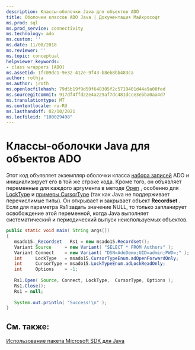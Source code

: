```yaml
---
description: Классы-оболочки Java для объектов ADO
title: Оболочки классов ADO Java | Документация Майкрософт
ms.prod: sql
ms.prod_service: connectivity
ms.technology: ado
ms.custom: ''
ms.date: 11/08/2018
ms.reviewer: ''
ms.topic: conceptual
helpviewer_keywords:
- class wrappers [ADO]
ms.assetid: 1fc09dc1-9e32-412e-9f43-b8eb8bb483ca
author: rothja
ms.author: jroth
ms.openlocfilehash: 79d5b19f9d59f648305f2c5719401d44a9a00fed
ms.sourcegitcommit: 917df4ffd22e4a229af7dc481dcce3ebba0aa4d7
ms.translationtype: MT
ms.contentlocale: ru-RU
ms.lasthandoff: 02/10/2021
ms.locfileid: "100029498"
---
```

# <a name="ado-java-class-wrappers"></a>Классы-оболочки Java для объектов ADO
Этот код объявляет экземпляр оболочки класса [набора записей](../../reference/ado-api/recordset-object-ado.md) ADO и инициализирует его в той же строке кода. Кроме того, он объявляет переменные для каждого аргумента в методе [Open](../../reference/ado-api/open-method-ado-recordset.md) , особенно для [LockType](../../reference/ado-api/locktype-property-ado.md) и [примеры CursorType](../../reference/ado-api/cursortype-property-ado.md) (так как Java не поддерживает перечислимые типы). Он открывает и закрывает объект **Recordset** . Если для параметра Rs1 задать значение NULL, то только запланирует освобождение этой переменной, когда Java выполняет систематический и периодический выпуск неиспользуемых объектов.  
  
```java
public static void main( String args[])  
{  
   msado15._Recordset   Rs1 = new msado15.Recordset();  
   Variant Source     = new Variant( "SELECT * FROM Authors" );  
   Variant Connect    = new Variant( "DSN=AdoDemo;UID=admin;PWD=;" );  
   int     LockType   = msado15.CursorTypeEnum.adOpenForwardOnly;  
   int     CursorType = msado15.LockTypeEnum.adLockReadOnly;  
   int     Options    = -1;  
  
   Rs1.Open( Source, Connect, LockType,  CursorType, Options );  
   Rs1.Close();  
   Rs1 = null;  
  
   System.out.println( "Success!\n" );  
}  
```  
  
## <a name="see-also"></a>См. также:  
 [Использование пакета Microsoft SDK для Java](./using-the-microsoft-sdk-for-java.md)
